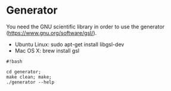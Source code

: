 # Generator #

You need the GNU scientific library in order to use the generator (https://www.gnu.org/software/gsl/).
* Ubuntu Linux: sudo apt-get install libgsl-dev
* Mac OS X: brew install gsl


```
#!bash

cd generator;
make clean; make;
./generator --help

```